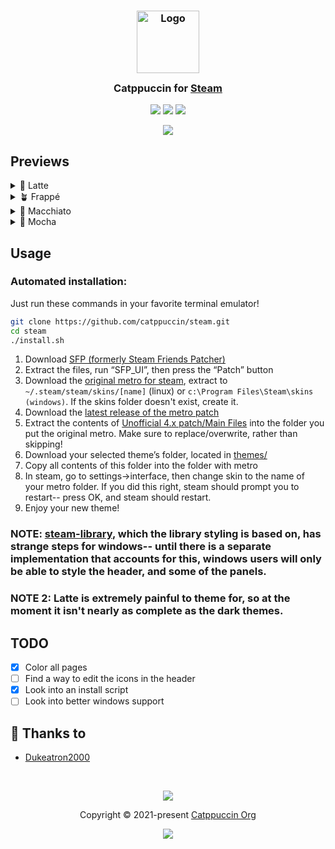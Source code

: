 

<h3 align="center">
	<img src="https://raw.githubusercontent.com/catppuccin/catppuccin/main/assets/logos/exports/1544x1544_circle.png" width="100" alt="Logo"/><br/>
	<img src="https://raw.githubusercontent.com/catppuccin/catppuccin/main/assets/misc/transparent.png" height="30" width="0px"/>
	Catppuccin for <a href="https://store.steampowered.com/">Steam</a>
	<img src="https://raw.githubusercontent.com/catppuccin/catppuccin/main/assets/misc/transparent.png" height="30" width="0px"/>
</h3>

<p align="center">
    <a href="https://github.com/catppuccin/steam/stargazers"><img src="https://img.shields.io/github/stars/catppuccin/steam?colorA=363a4f&colorB=b7bdf8&style=for-the-badge"></a>
    <a href="https://github.com/catppuccin/steam/issues"><img src="https://img.shields.io/github/issues/catppuccin/steam?colorA=363a4f&colorB=f5a97f&style=for-the-badge"></a>
    <a href="https://github.com/catppuccin/steam/contributors"><img src="https://img.shields.io/github/contributors/catppuccin/steam?colorA=363a4f&colorB=a6da95&style=for-the-badge"></a>
</p>

<p align="center">
	<img src="https://raw.githubusercontent.com/Dukeatron/steam/main/assets/ss.png"/>
</p>

## Previews

<details>
<summary>🌻 Latte</summary>
<img src="https://raw.githubusercontent.com/catppuccin/steam/main/assets/latte.png"/>
</details>
<details>
<summary>🪴 Frappé</summary>
<img src="https://raw.githubusercontent.com/catppuccin/steam/main/assets/frappe.png"/>
</details>
<details>
<summary>🌺 Macchiato</summary>
<img src="https://raw.githubusercontent.com/catppuccin/steam/main/assets/macchiato.png"/>
</details>
<details>
<summary>🌿 Mocha</summary>
<img src="https://raw.githubusercontent.com/catppuccin/steam/main/assets/mocha.png"/>
</details>

## Usage

### Automated installation:
Just run these commands in your favorite terminal emulator!
```bash
git clone https://github.com/catppuccin/steam.git
cd steam
./install.sh
```


1.  Download [SFP (formerly Steam Friends Patcher)](https://github.com/PhantomGamers/SFP/releases/latest)
2.  Extract the files, run “SFP_UI”, then press the “Patch” button
3.  Download the [original metro for steam](https://github.com/minischetti/metro-for-steam/releases/tag/v4.4), extract to `~/.steam/steam/skins/[name]` (linux) or `c:\Program Files\Steam\skins (windows)`. If the skins folder doesn't exist, create it.
4.  Download the [latest release of the metro patch](https://github.com/redsigma/UPMetroSkin/tags)
5.  Extract the contents of [Unofficial 4.x patch/Main Files](https://github.com/redsigma/UPMetroSkin/tree/master/Unofficial%204.x%20Patch/Main%20Files%20[Install%20First]) into the folder you put the original metro. Make sure to replace/overwrite, rather than skipping!
6.  Download your selected theme’s folder, located in [themes/](https://github.com/catppuccin/steam/blob/main/themes)
7.  Copy all contents of this folder into the folder with metro
8.  In steam, go to settings->interface, then change skin to the name of your metro folder. If you did this right, steam should prompt you to restart-- press OK, and steam should restart.
9.  Enjoy your new theme!
### NOTE: [steam-library](https://github.com/AikoMidori/steam-library), which the library styling is based on, has strange steps for windows-- until there is a separate implementation that accounts for this, windows users will only be able to style the header, and some of the panels.
### NOTE 2: Latte is extremely painful to theme for, so at the moment it isn't nearly as complete as the dark themes.

## TODO

- [x] Color all pages
- [ ] Find a way to edit the icons in the header
- [x] Look into an install script
- [ ] Look into better windows support
	
## 💝 Thanks to

- [Dukeatron2000](https://github.com/Dukeatron)

&nbsp;

<p align="center">
	<img src="https://raw.githubusercontent.com/catppuccin/catppuccin/main/assets/footers/gray0_ctp_on_line.svg?sanitize=true" />
</p>

<p align="center">
	Copyright &copy; 2021-present <a href="https://github.com/catppuccin" target="_blank">Catppuccin Org</a>
</p>

<p align="center">
	<a href="https://github.com/catppuccin/catppuccin/blob/main/LICENSE"><img src="https://img.shields.io/static/v1.svg?style=for-the-badge&label=License&message=MIT&logoColor=d9e0ee&colorA=363a4f&colorB=b7bdf8"/></a>
</p>
